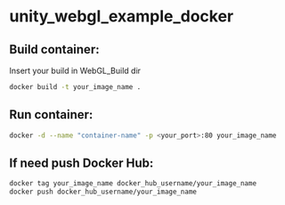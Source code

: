 # unity_webgl_example_docker

## Build container:
Insert your build in WebGL_Build dir
```bash
docker build -t your_image_name .
```

## Run container:
```bash
docker -d --name "container-name" -p <your_port>:80 your_image_name
```
## If need push Docker Hub:
```bash
docker tag your_image_name docker_hub_username/your_image_name
docker push docker_hub_username/your_image_name
```
